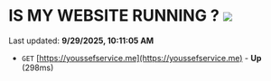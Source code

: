 # IS MY WEBSITE RUNNING ? [![](https://img.shields.io/static/v1?label=Sponsor&message=%E2%9D%A4&logo=GitHub&color=%23fe8e86)](https://github.com/sponsors/Youssef-Lehmam)

Last updated: **9/29/2025, 10:11:05 AM**

- `GET` [https://youssefservice.me](https://youssefservice.me) - **Up** (298ms)
